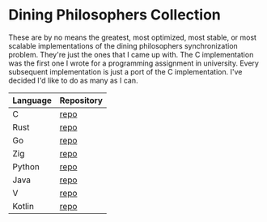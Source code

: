 # Dining Philosophers Collection

These are by no means the greatest, most optimized, most stable, or most scalable implementations of the dining philosophers synchronization problem. They're just the ones that I came up with. The C implementation was the first one I wrote for a programming assignment in university. Every subsequent implementation is just a port of the C implementation. I've decided I'd like to do as many as I can.

| Language | Repository                                                 |
|----------|------------------------------------------------------------|
| C        | [repo](https://github.com/jackjohn7/dining-philosophers-c) |
| Rust     | [repo](https://github.com/jackjohn7/dining_philosophe_rs)  |
| Go       | [repo](https://github.com/jackjohn7/go_philosophers)       |
| Zig      | [repo](https://github.com/jackjohn7/zigging_philosophers)  |
| Python   | [repo](https://github.com/jackjohn7/dining_pylosophers)    |
| Java     | [repo](https://github.com/jackjohn7/diningPhilosophers_jar)|
| V        | [repo](https://github.com/jackjohn7/dining_vlosophers)     |
| Kotlin   | [repo](https://github.com/jackjohn7/dining_kotlinners)     |

